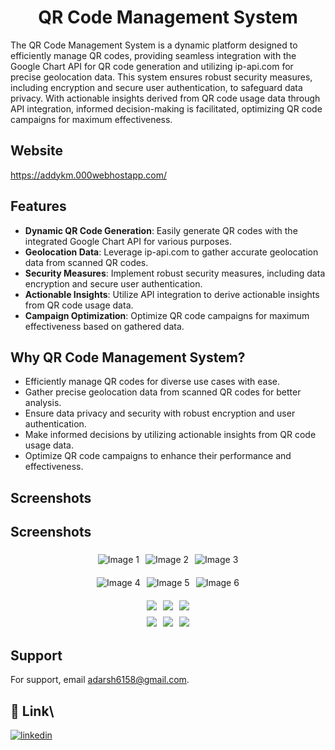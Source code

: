 <h1 align="center">QR Code Management System</h1>

The QR Code Management System is a dynamic platform designed to efficiently manage QR codes, providing seamless integration with the Google Chart API for QR code generation and utilizing ip-api.com for precise geolocation data. This system ensures robust security measures, including encryption and secure user authentication, to safeguard data privacy. With actionable insights derived from QR code usage data through API integration, informed decision-making is facilitated, optimizing QR code campaigns for maximum effectiveness.

## Website

https://addykm.000webhostapp.com/

## Features

- **Dynamic QR Code Generation**: Easily generate QR codes with the integrated Google Chart API for various purposes.
- **Geolocation Data**: Leverage ip-api.com to gather accurate geolocation data from scanned QR codes.
- **Security Measures**: Implement robust security measures, including data encryption and secure user authentication.
- **Actionable Insights**: Utilize API integration to derive actionable insights from QR code usage data.
- **Campaign Optimization**: Optimize QR code campaigns for maximum effectiveness based on gathered data.

## Why QR Code Management System?

- Efficiently manage QR codes for diverse use cases with ease.
- Gather precise geolocation data from scanned QR codes for better analysis.
- Ensure data privacy and security with robust encryption and user authentication.
- Make informed decisions by utilizing actionable insights from QR code usage data.
- Optimize QR code campaigns to enhance their performance and effectiveness.


## Screenshots
<style>
  .image-row {
    display: flex;
    justify-content: center;
    margin: 10px 0;
  }

  .image {
    max-width: 300px;
    margin: 5px;
  }
</style>

## Screenshots

<div class="image-row">
  <img class="image" src="https://github.com/Adarsh6158/SecureQRX/assets/119891550/264217ff-032a-4f2e-b470-e40013b98e1d" alt="Image 1">
  <img class="image" src="https://github.com/Adarsh6158/SecureQRX/assets/119891550/27991d1b-3f1c-46be-8abd-e1f3aefa7c52" alt="Image 2">
  <img class="image" src="https://github.com/Adarsh6158/SecureQRX/assets/119891550/780404cc-10d8-40d4-b19f-733ad1961e74" alt="Image 3">
</div>

<div class="image-row">
  <img class="image" src="https://github.com/Adarsh6158/SecureQRX/assets/119891550/e8357d26-8111-4d73-97be-e9859d2fe77f" alt="Image 4">
  <img class="image" src="https://github.com/Adarsh6158/SecureQRX/assets/119891550/9da91e26-58cf-45e5-8475-407329e524b8" alt="Image 5">
  <img class="image" src="https://github.com/Adarsh6158/SecureQRX/assets/119891550/9af12261-c5b1-42d5-a043-e6b1b51f0ab1" alt="Image 6">
</div>

<div style="display: flex; justify-content: center;">
  <img src="https://github.com/Adarsh6158/SecureQRX/assets/119891550/264217ff-032a-4f2e-b470-e40013b98e1d" style="max-width: 300px; margin: 5px;">
  <img src="https://github.com/Adarsh6158/SecureQRX/assets/119891550/27991d1b-3f1c-46be-8abd-e1f3aefa7c52" style="max-width: 300px; margin: 5px;">
  <img src="https://github.com/Adarsh6158/SecureQRX/assets/119891550/780404cc-10d8-40d4-b19f-733ad1961e74" style="max-width: 300px; margin: 5px;">
</div>
<div style="display: flex; justify-content: center;">
  <img src="https://github.com/Adarsh6158/SecureQRX/assets/119891550/e8357d26-8111-4d73-97be-e9859d2fe77f" style="max-width: 300px; margin: 5px;">
  <img src="https://github.com/Adarsh6158/SecureQRX/assets/119891550/9da91e26-58cf-45e5-8475-407329e524b8" style="max-width: 300px; margin: 5px;">
  <img src="https://github.com/Adarsh6158/SecureQRX/assets/119891550/9af12261-c5b1-42d5-a043-e6b1b51f0ab1" style="max-width: 300px; margin: 5px;">
</div>




## Support

For support, email adarsh6158@gmail.com.

## 🔗 Link\


[![linkedin](https://img.shields.io/badge/linkedin-0A66C2?style=for-the-badge&logo=linkedin&logoColor=white)](https://www.linkedin.com/in/adarsh-35a9931ba/)
